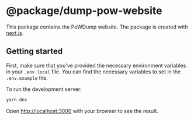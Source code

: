 # @package/dump-pow-website

This package contains the PoWDump website. The package is created with [next.js](https://nextjs.org/).

## Getting started

First, make sure that you've provided the necessary environment variables in your `.env.local` file. You can find the
necessary variables to set in the `.env.example` file.

To run the development server:

```bash
yarn dev
```

Open [http://localhost:3000](http://localhost:3000) with your browser to see the result.